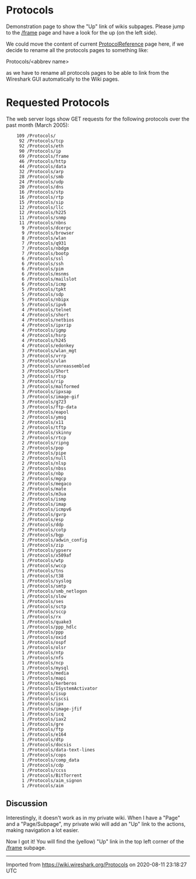 # Protocols

Demonstration page to show the "Up" link of wikis subpages. Please jump to the [/frame](/Protocols/frame) page and have a look for the up (on the left side).

We could move the content of current [ProtocolReference](/ProtocolReference) page here, if we decide to rename all the protocols pages to something like:

Protocols/\<abbrev name\>

as we have to rename all protocols pages to be able to link from the Wireshark GUI automatically to the Wiki pages.

# Requested Protocols

The web server logs show GET requests for the following protocols over the past month (March 2005):

``` 
    109 /Protocols/
     92 /Protocols/tcp
     92 /Protocols/eth
     90 /Protocols/ip
     69 /Protocols/frame
     46 /Protocols/http
     44 /Protocols/data
     32 /Protocols/arp
     28 /Protocols/smb
     24 /Protocols/udp
     20 /Protocols/dns
     16 /Protocols/stp
     16 /Protocols/rtp
     15 /Protocols/sip
     12 /Protocols/llc
     12 /Protocols/h225
     11 /Protocols/snmp
     11 /Protocols/nbns
      9 /Protocols/dcerpc
      9 /Protocols/browser
      8 /Protocols/wlan
      7 /Protocols/q931
      7 /Protocols/nbdgm
      7 /Protocols/bootp
      6 /Protocols/ssl
      6 /Protocols/ssh
      6 /Protocols/pim
      6 /Protocols/msnms
      6 /Protocols/mailslot
      6 /Protocols/icmp
      5 /Protocols/tpkt
      5 /Protocols/sdp
      5 /Protocols/nbipx
      5 /Protocols/ipv6
      4 /Protocols/telnet
      4 /Protocols/short
      4 /Protocols/netbios
      4 /Protocols/ipxrip
      4 /Protocols/igmp
      4 /Protocols/hsrp
      4 /Protocols/h245
      4 /Protocols/edonkey
      3 /Protocols/wlan_mgt
      3 /Protocols/vrrp
      3 /Protocols/vlan
      3 /Protocols/unreassembled
      3 /Protocols/Short
      3 /Protocols/rtsp
      3 /Protocols/rip
      3 /Protocols/malformed
      3 /Protocols/ipxsap
      3 /Protocols/image-gif
      3 /Protocols/g723
      3 /Protocols/ftp-data
      3 /Protocols/eapol
      2 /Protocols/ymsg
      2 /Protocols/x11
      2 /Protocols/tftp
      2 /Protocols/skinny
      2 /Protocols/rtcp
      2 /Protocols/ripng
      2 /Protocols/pop
      2 /Protocols/pipe
      2 /Protocols/null
      2 /Protocols/nlsp
      2 /Protocols/nbss
      2 /Protocols/nbp
      2 /Protocols/mgcp
      2 /Protocols/megaco
      2 /Protocols/mate
      2 /Protocols/m3ua
      2 /Protocols/ismp
      2 /Protocols/imap
      2 /Protocols/icmpv6
      2 /Protocols/gvrp
      2 /Protocols/esp
      2 /Protocols/ddp
      2 /Protocols/cotp
      2 /Protocols/bgp
      2 /Protocols/adwin_config
      1 /Protocols/zip
      1 /Protocols/ypserv
      1 /Protocols/x509af
      1 /Protocols/wtp
      1 /Protocols/wccp
      1 /Protocols/tns
      1 /Protocols/t38
      1 /Protocols/syslog
      1 /Protocols/smtp
      1 /Protocols/smb_netlogon
      1 /Protocols/slow
      1 /Protocols/ses
      1 /Protocols/sctp
      1 /Protocols/sccp
      1 /Protocols/rx
      1 /Protocols/quake3
      1 /Protocols/ppp_hdlc
      1 /Protocols/ppp
      1 /Protocols/oxid
      1 /Protocols/ospf
      1 /Protocols/olsr
      1 /Protocols/ntp
      1 /Protocols/nfs
      1 /Protocols/ncp
      1 /Protocols/mysql
      1 /Protocols/media
      1 /Protocols/mapi
      1 /Protocols/kerberos
      1 /Protocols/ISystemActivator
      1 /Protocols/isup
      1 /Protocols/iscsi
      1 /Protocols/ipx
      1 /Protocols/image-jfif
      1 /Protocols/icq
      1 /Protocols/iax2
      1 /Protocols/gre
      1 /Protocols/ftp
      1 /Protocols/e164
      1 /Protocols/dtp
      1 /Protocols/docsis
      1 /Protocols/data-text-lines
      1 /Protocols/cops
      1 /Protocols/comp_data
      1 /Protocols/cdp
      1 /Protocols/ccss
      1 /Protocols/BitTorrent
      1 /Protocols/aim_signon
      1 /Protocols/aim
```

## Discussion

Interestingly, it doesn't work as in my private wiki. When I have a "Page" and a "Page/Subpage", my private wiki will add an "Up" link to the actions, making navigation a lot easier.

Now I got it\! You will find the (yellow) "Up" link in the top left corner of the [/frame](/Protocols/frame) subpage.

---

Imported from https://wiki.wireshark.org/Protocols on 2020-08-11 23:18:27 UTC

